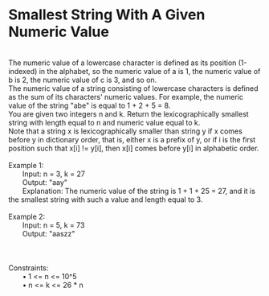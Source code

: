 <h1>Smallest String With A Given Numeric Value</h1>
<p><br>
The numeric value of a lowercase character is defined as its position (1-indexed) in the alphabet, so the numeric value of a is 1, the numeric value of b is 2, the numeric value of c is 3, and so on.<br>
The numeric value of a string consisting of lowercase characters is defined as the sum of its characters' numeric values. For example, the numeric value of the string "abe" is equal to 1 + 2 + 5 = 8.<br>
You are given two integers n and k. Return the lexicographically smallest string with length equal to n and numeric value equal to k.<br>
Note that a string x is lexicographically smaller than string y if x comes before y in dictionary order, that is, either x is a prefix of y, or if i is the first position such that x[i] != y[i], then x[i] comes before y[i] in alphabetic order.<br>
<br> 
Example 1:<br>
&emsp;&emsp;Input: n = 3, k = 27<br>
&emsp;&emsp;Output: "aay"<br>
&emsp;&emsp;Explanation: The numeric value of the string is 1 + 1 + 25 = 27, and it is the smallest string with such a value and length equal to 3.<br>
<br>
Example 2:<br>
&emsp;&emsp;Input: n = 5, k = 73<br>
&emsp;&emsp;Output: "aaszz"<br>
<br>
<br>
<br>
Constraints:<br>
&emsp;&emsp;•	1 <= n <= 10^5<br>
&emsp;&emsp;•	n <= k <= 26 * n<br>
<br></p>
